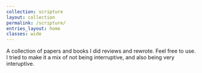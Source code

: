 ```yaml
---
collection: scripture
layout: collection
permalink: /scripture/
entries_layout: home
classes: wide
---
```


A collection of papers and books I did reviews and rewrote. Feel free to use. I tried to make it a mix of not being interruptive, and also being very interuptive.

